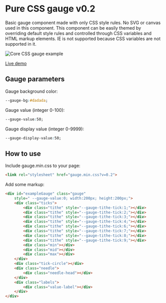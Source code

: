 # Pure CSS gauge v0.2
Basic gauge component made with only CSS style rules. No SVG or canvas used in this component. This component can be easily themed by overriding default style rules and controlled through CSS variables and HTML markup elements. IE is not supported because CSS variables are not supported in it.

![Core CSS gauge example](http://cssgauge.peukalo.net/cssgauge3.png)

[Live demo](http://cssgauge.peukalo.net/)

## Gauge parameters
Gauge background color:
```css
--gauge-bg:#dadada;
```

Gauge value (integer 0-100):
```css
--gauge-value:50;
```

Gauge display value (integer 0-9999):
```css
--gauge-display-value:50;
```

## How to use
Include gauge.min.css to your page:

```html
<link rel="stylesheet" href="gauge.min.css?v=0.2">
```
Add some markup:
```html
<div id="exampleGauge" class="gauge" 
    style=" --gauge-value:0; width:200px; height:200px;">
    <div class="ticks">
        <div class="tithe" style="--gauge-tithe-tick:1;"></div>
        <div class="tithe" style="--gauge-tithe-tick:2;"></div>
        <div class="tithe" style="--gauge-tithe-tick:3;"></div>
        <div class="tithe" style="--gauge-tithe-tick:4;"></div>
        <div class="tithe" style="--gauge-tithe-tick:6;"></div>
        <div class="tithe" style="--gauge-tithe-tick:7;"></div>
        <div class="tithe" style="--gauge-tithe-tick:8;"></div>
        <div class="tithe" style="--gauge-tithe-tick:9;"></div>
        <div class="min"></div>
        <div class="mid"></div>
        <div class="max"></div>
    </div>
    <div class="tick-circle"></div>
    <div class="needle">
        <div class="needle-head"></div>
    </div>
    <div class="labels">
        <div class="value-label"></div>
    </div>
</div>
```
